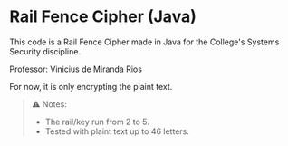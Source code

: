 # Rail Fence Cipher (Java)

This code is a Rail Fence Cipher made in Java for the College's Systems Security discipline. 

Professor: Vinicius de Miranda Rios



For now, it is only encrypting the plaint text.



> :warning: Notes:
>
> - The rail/key run from 2 to 5.
> - Tested with plaint text up to 46 letters.